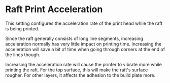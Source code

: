 Raft Print Acceleration
====
This setting configures the acceleration rate of the print head while the raft is being printed.

Since the raft generally consists of long line segments, increasing acceleration normally has very little impact on printing time. Increasing the acceleration will save a bit of time when going through corners at the end of the lines though.

Increasing the acceleration rate will cause the printer to vibrate more while printing the raft. For the top surface, this will make the raft's surface rougher. For other layers, it affects the adhesion to the build plate more.
